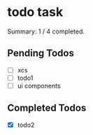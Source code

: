 # todo task

Summary: 1 / 4 completed.

## Pending Todos
- [ ] xcs
- [ ] todo1
- [ ] ui components

## Completed Todos
- [x] todo2
